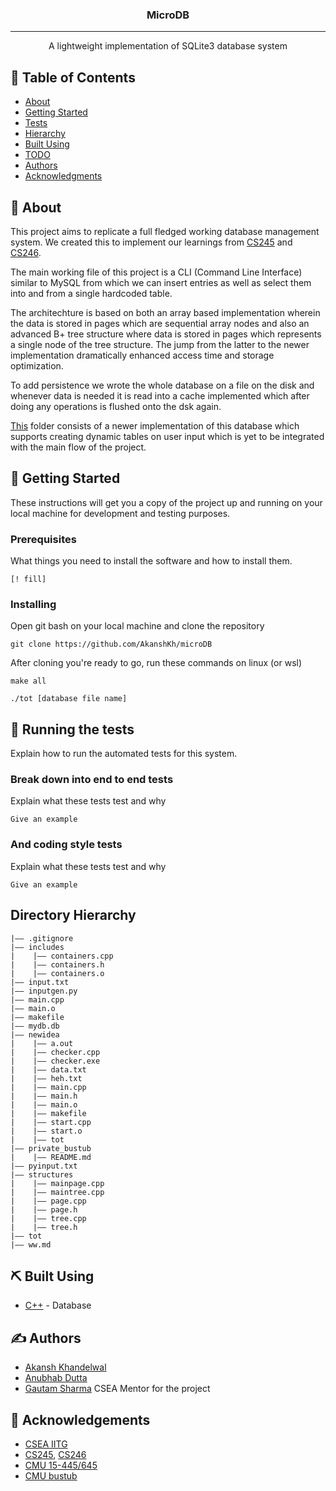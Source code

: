 <p align="center">
  <!-- <a href="" rel="noopener">
 <img width=200px height=200px src="https://i.imgur.com/6wj0hh6.jpg" alt="Project logo"></a> -->
</p>

<h3 align="center">MicroDB</h3>

---

<p align="center"> A lightweight implementation of SQLite3 database system
    <br> 
</p>

## 📝 Table of Contents

- [About](#about)
- [Getting Started](#getting_started)
- [Tests](#tests)
- [Hierarchy](#hierarchy)
- [Built Using](#built_using)
- [TODO](#todo)
- [Authors](#authors)
- [Acknowledgments](#acknowledgement)

## 🧐 About <a name = "about"></a>

This project aims to replicate a full fledged working database management system. We created this to implement our learnings from [CS245](https://www.iitg.ac.in/cse/CS245) and [CS246](https://www.iitg.ac.in/cse/CS246).

The main working file of this project is a CLI (Command Line Interface) similar to MySQL from which we can insert entries as well as select them into and from a single hardcoded table. 

The architechture is based on both an array based implementation wherein the data is stored in pages which are sequential array nodes and also an advanced B+ tree structure where data is stored in pages which represents a single node of the tree structure. The jump from the latter to the newer implementation dramatically enhanced access time and storage optimization.

To add persistence we wrote the whole database on a file on the disk and whenever data is needed it is read into a cache implemented which after doing any operations is flushed onto the dsk again.






[This](/newidea/) folder consists of a newer implementation of this database which supports creating dynamic tables on user input which is yet to be integrated with the main flow of the project.



## 🏁 Getting Started <a name = "getting_started"></a>

These instructions will get you a copy of the project up and running on your local machine for development and testing purposes.

### Prerequisites

What things you need to install the software and how to install them.

```
[! fill]
```

### Installing

Open git bash on your local machine and clone the repository

```
git clone https://github.com/AkanshKh/microDB
```

After cloning you're ready to go, run these commands on linux (or wsl)

```
make all
```

```
./tot [database file name]
```



## 🔧 Running the tests <a name = "tests"></a>

Explain how to run the automated tests for this system.

### Break down into end to end tests

Explain what these tests test and why

```
Give an example
```

### And coding style tests

Explain what these tests test and why

```
Give an example
```

<!-- ## 🎈 Usage <a name="usage"></a>

Add notes about how to use the system. -->

<!-- ## 🚀 Deployment <a name = "deployment"></a>

Add additional notes about how to deploy this on a live system. -->

## Directory Hierarchy <a name = "hierarchy"> </a>
```
|—— .gitignore
|—— includes
|    |—— containers.cpp
|    |—— containers.h
|    |—— containers.o
|—— input.txt
|—— inputgen.py
|—— main.cpp
|—— main.o
|—— makefile
|—— mydb.db
|—— newidea
|    |—— a.out
|    |—— checker.cpp
|    |—— checker.exe
|    |—— data.txt
|    |—— heh.txt
|    |—— main.cpp
|    |—— main.h
|    |—— main.o
|    |—— makefile
|    |—— start.cpp
|    |—— start.o
|    |—— tot
|—— private_bustub
|    |—— README.md
|—— pyinput.txt
|—— structures
|    |—— mainpage.cpp
|    |—— maintree.cpp
|    |—— page.cpp
|    |—— page.h
|    |—— tree.cpp
|    |—— tree.h
|—— tot
|—— ww.md
```

## ⛏️ Built Using <a name = "built_using"></a>

- [C++](https://www.mongodb.com/) - Database
<!-- - [Express](https://expressjs.com/) - Server Framework
- [VueJs](https://vuejs.org/) - Web Framework
- [NodeJs](https://nodejs.org/en/) - Server Environment -->

## ✍️ Authors <a name = "authors"></a>

- [Akansh Khandelwal](https://github.com/AkanshKh)
- [Anubhab Dutta](https://github.com/anub-dota) 
- [Gautam Sharma]() CSEA Mentor for the project 

## 🎉 Acknowledgements <a name = "acknowledgement"></a>

- [CSEA IITG](https://www.linkedin.com/company/csea-iit-guwahati/?originalSubdomain=in)
- [CS245](), [CS246]()
- [CMU 15-445/645](https://15445.courses.cs.cmu.edu/fall2023/)
- [CMU bustub](https://github.com/cmu-db/bustub)
